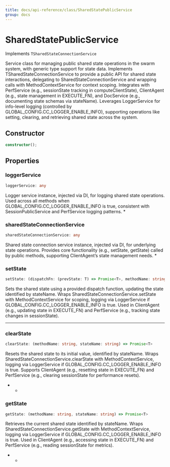 ```yaml
---
title: docs/api-reference/class/SharedStatePublicService
group: docs
---
```


# SharedStatePublicService

Implements `TSharedStateConnectionService`

Service class for managing public shared state operations in the swarm system, with generic type support for state data.
Implements TSharedStateConnectionService to provide a public API for shared state interactions, delegating to SharedStateConnectionService and wrapping calls with MethodContextService for context scoping.
Integrates with PerfService (e.g., sessionState tracking in computeClientState), ClientAgent (e.g., state management in EXECUTE_FN), and DocService (e.g., documenting state schemas via stateName).
Leverages LoggerService for info-level logging (controlled by GLOBAL_CONFIG.CC_LOGGER_ENABLE_INFO), supporting operations like setting, clearing, and retrieving shared state across the system.

## Constructor

```ts
constructor();
```

## Properties

### loggerService

```ts
loggerService: any
```

Logger service instance, injected via DI, for logging shared state operations.
Used across all methods when GLOBAL_CONFIG.CC_LOGGER_ENABLE_INFO is true, consistent with SessionPublicService and PerfService logging patterns.
   *

### sharedStateConnectionService

```ts
sharedStateConnectionService: any
```

Shared state connection service instance, injected via DI, for underlying state operations.
Provides core functionality (e.g., setState, getState) called by public methods, supporting ClientAgent’s state management needs.
   *

### setState

```ts
setState: (dispatchFn: (prevState: T) => Promise<T>, methodName: string, stateName: string) => Promise<T>
```

Sets the shared state using a provided dispatch function, updating the state identified by stateName.
Wraps SharedStateConnectionService.setState with MethodContextService for scoping, logging via LoggerService if GLOBAL_CONFIG.CC_LOGGER_ENABLE_INFO is true.
Used in ClientAgent (e.g., updating state in EXECUTE_FN) and PerfService (e.g., tracking state changes in sessionState).
   *    *    *

### clearState

```ts
clearState: (methodName: string, stateName: string) => Promise<T>
```

Resets the shared state to its initial value, identified by stateName.
Wraps SharedStateConnectionService.clearState with MethodContextService, logging via LoggerService if GLOBAL_CONFIG.CC_LOGGER_ENABLE_INFO is true.
Supports ClientAgent (e.g., resetting state in EXECUTE_FN) and PerfService (e.g., clearing sessionState for performance resets).
   *    *

### getState

```ts
getState: (methodName: string, stateName: string) => Promise<T>
```

Retrieves the current shared state identified by stateName.
Wraps SharedStateConnectionService.getState with MethodContextService, logging via LoggerService if GLOBAL_CONFIG.CC_LOGGER_ENABLE_INFO is true.
Used in ClientAgent (e.g., accessing state in EXECUTE_FN) and PerfService (e.g., reading sessionState for metrics).
   *    *
